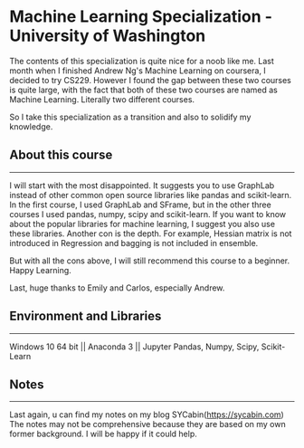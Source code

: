 # Machine Learning Specialization - University of Washington

The contents of this specialization is quite nice for a noob like me. Last month when I finished Andrew Ng's Machine Learning on coursera, I decided to try CS229. However I found the gap between these two courses is quite large, with the fact that both of these two courses are named as Machine Learning. Literally two different courses. 

So I take this specialization as a transition and also to solidify my knowledge.

## About this course
----------
I will start with the most disappointed. It suggests you to use GraphLab instead of other common open source libraries like pandas and scikit-learn. In the first course, I used GraphLab and SFrame, but in the other three courses I used pandas, numpy, scipy and scikit-learn. If you want to know about the popular libraries for machine learning, I suggest you also use these libraries. Another con is the depth. For example, Hessian matrix is not introduced in Regression and bagging is not included in ensemble.

But with all the cons above, I will still recommend this course to a beginner. Happy Learning.

Last, huge thanks to Emily and Carlos, especially Andrew. 

## Environment and Libraries
-----
Windows 10 64 bit || Anaconda 3 || Jupyter
Pandas, Numpy, Scipy, Scikit-Learn

## Notes
-----
Last again, u can find my notes on my blog SYCabin(https://sycabin.com)
The notes may not be comprehensive because they are based on my own former background. I will be happy if it could help.
